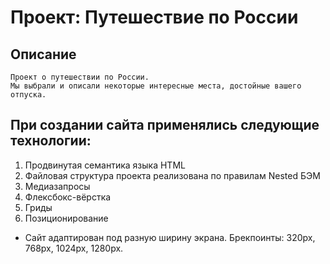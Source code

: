 # Проект: Путешествие по России

## Описание
	Проект о путешествии по России. 
	Мы выбрали и описали некоторые интересные места, достойные вашего отпуска.


## При создании сайта применялись следующие технологии:
1. Продвинутая семантика языка HTML
2. Файловая структура проекта реализована по правилам Nested БЭМ
3. Медиазапросы
4. Флексбокс-вёрстка
5. Гриды
6. Позиционирование

* Сайт адаптирован под разную ширину экрана. Брекпоинты: 320px, 768px, 1024px, 1280px.


